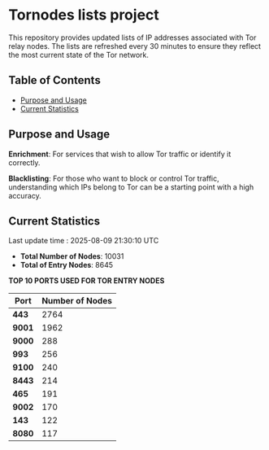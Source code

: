 # Tornodes lists project

This repository provides updated lists of IP addresses associated with Tor relay nodes. The lists are refreshed every 30 minutes to ensure they reflect the most current state of the Tor network.

## Table of Contents

- [Purpose and Usage](#purpose-and-usage)
- [Current Statistics](#current-statistics)


## Purpose and Usage

**Enrichment**: For services that wish to allow Tor traffic or identify it correctly.

**Blacklisting**: For those who want to block or control Tor traffic, understanding which IPs belong to Tor can be a starting point with a high accuracy.

## Current Statistics

Last update time : 2025-08-09 21:30:10 UTC

- **Total Number of Nodes**: 10031
- **Total of Entry Nodes**: 8645

**TOP 10 PORTS USED FOR TOR ENTRY NODES**

| **Port** | **Number of Nodes** |
|------|-----------------|
| **443**   | 2764  |
| **9001**   | 1962  |
| **9000**   | 288  |
| **993**   | 256  |
| **9100**   | 240  |
| **8443**   | 214  |
| **465**   | 191  |
| **9002**   | 170  |
| **143**   | 122  |
| **8080**   | 117  |


